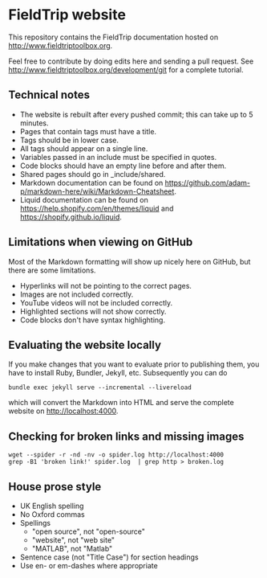 # FieldTrip website

This repository contains the FieldTrip documentation hosted on <http://www.fieldtriptoolbox.org>.

Feel free to contribute by doing edits here and sending a pull request. See <http://www.fieldtriptoolbox.org/development/git> for a complete tutorial.

## Technical notes

- The website is rebuilt after every pushed commit; this can take up to 5 minutes.
- Pages that contain tags must have a title.
- Tags should be in lower case.
- All tags should appear on a single line.
- Variables passed in an include must be specified in quotes.
- Code blocks should have an empty line before and after them.
- Shared pages should go in \_include/shared.
- Markdown documentation can be found on <https://github.com/adam-p/markdown-here/wiki/Markdown-Cheatsheet>.
- Liquid documentation can be found on <https://help.shopify.com/en/themes/liquid> and <https://shopify.github.io/liquid>.

## Limitations when viewing on GitHub

Most of the Markdown formatting will show up nicely here on GitHub, but there are some limitations.

- Hyperlinks will not be pointing to the correct pages.
- Images are not included correctly.
- YouTube videos will not be included correctly.
- Highlighted sections will not show correctly.
- Code blocks don't have syntax highlighting.

## Evaluating the website locally

If you make changes that you want to evaluate prior to publishing them, you have to install Ruby, Bundler, Jekyll, etc. Subsequently you can do

    bundle exec jekyll serve --incremental --livereload

which will convert the Markdown into HTML and serve the complete website on <http://localhost:4000>.

## Checking for broken links and missing images

    wget --spider -r -nd -nv -o spider.log http://localhost:4000
    grep -B1 'broken link!' spider.log  | grep http > broken.log

## House prose style

* UK English spelling
* No Oxford commas
* Spellings
  * "open source", not "open-source"
  * "website", not "web site"
  * "MATLAB", not "Matlab"
* Sentence case (not "Title Case") for section headings
* Use en- or em-dashes where appropriate

